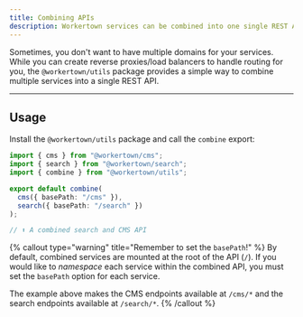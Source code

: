 ```yaml
---
title: Combining APIs
description: Workertown services can be combined into one single REST API.
---
```


Sometimes, you don't want to have multiple domains for your services. While you
can create reverse proxies/load balancers to handle routing for you, the
`@workertown/utils` package provides a simple way to combine multiple services
into a single REST API.

---

## Usage

Install the `@workertown/utils` package and call the `combine` export:

```typescript
import { cms } from "@workertown/cms";
import { search } from "@workertown/search";
import { combine } from "@workertown/utils";

export default combine(
  cms({ basePath: "/cms" }),
  search({ basePath: "/search" })
);

// ⬆️ A combined search and CMS API
```

{% callout type="warning" title="Remember to set the `basePath`!" %}
By default, combined services are mounted at the root of the API (`/`). If you
would like to _namespace_ each service within the combined API, you must set
the `basePath` option for each service.

The example above makes the CMS endpoints available at `/cms/*` and the search
endpoints available at `/search/*`.
{% /callout %}
